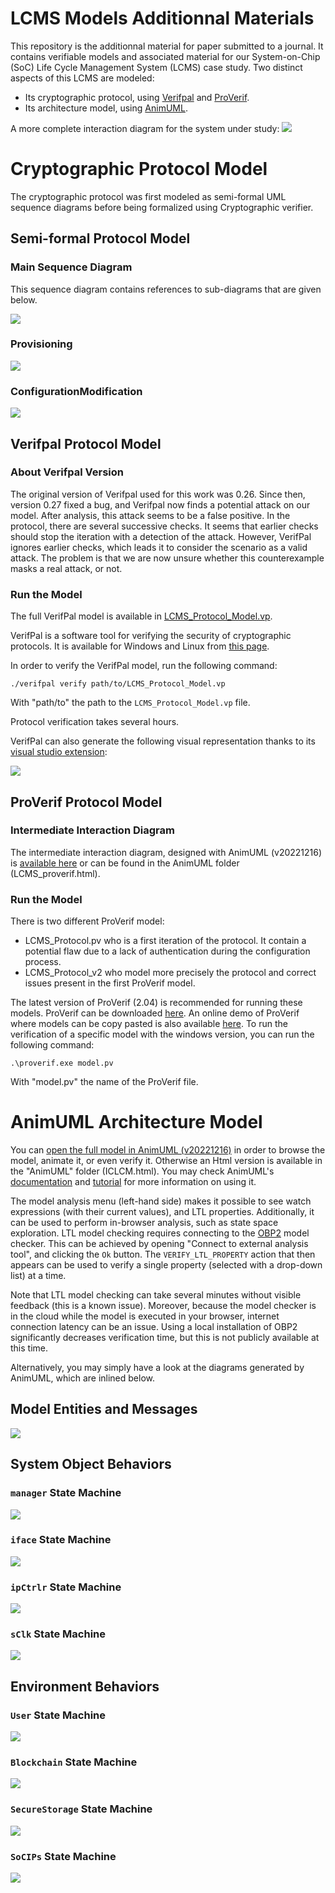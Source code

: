 # LCMS Models Additionnal Materials

This repository is the additionnal material for paper submitted to a journal.
It contains verifiable models and associated material for our System-on-Chip (SoC) Life Cycle Management System (LCMS) case study.
Two distinct aspects of this LCMS are modeled:
* Its cryptographic protocol, using [Verifpal](https://verifpal.com/) and [ProVerif](https://bblanche.gitlabpages.inria.fr/proverif/).
* Its architecture model, using [AnimUML](https://github.com/fjouault/AnimUML).

A more complete interaction diagram for the system under study:
![](/pUml/blackBox_pv.svg)

# Cryptographic Protocol Model

The cryptographic protocol was first modeled as semi-formal UML sequence diagrams before being formalized using Cryptographic verifier.

## Semi-formal Protocol Model

### Main Sequence Diagram

This sequence diagram contains references to sub-diagrams that are given below.

![](figures/Protocol/protocol.svg)

### Provisioning

![](figures/Protocol/provisioning.svg)

### ConfigurationModification

![](figures/Protocol/configuration.svg)


## Verifpal Protocol Model

### About Verifpal Version

The original version of Verifpal used for this work was 0.26. Since then, version 0.27 fixed a bug, and Verifpal now finds a potential attack on our model.
After analysis, this attack seems to be a false positive.
In the protocol, there are several successive checks. It seems that earlier checks should stop the iteration with a detection of the attack. However, VerifPal ignores earlier checks, which leads it to consider the scenario as a valid attack. 
The problem is that we are now unsure whether this counterexample masks a real attack, or not.

### Run the Model
The full VerifPal model is available in [LCMS_Protocol_Model.vp](LCMS_Protocol_Model.vp).

VerifPal is a software tool for verifying the security of cryptographic protocols.
It is available for Windows and Linux from [this page](https://verifpal.com/software/).

In order to verify the VerifPal model, run the following command:

```
./verifpal verify path/to/LCMS_Protocol_Model.vp
```
With "path/to" the path to the `LCMS_Protocol_Model.vp` file.

Protocol verification takes several hours.

VerifPal can also generate the following visual representation thanks to its [visual studio extension](https://marketplace.visualstudio.com/items?itemName=symbolicsoft.verifpal):

![](figures/Protocol/LCMS_protocolDiagram.png)

## ProVerif Protocol Model

### Intermediate Interaction Diagram

The intermediate interaction diagram, designed with AnimUML (v20221216) is [available here](https://animumlv20221216.kher.nl/AnimUML.html#{%22name%22:%22Imported_LCMS_proverif%22,%22objects%22:[{%22name%22:%22blockchain%22,%22class%22:%22Ledger%22,%22stateByName%22:{%22init%22:{%22type%22:%22Pseudostate%22,%22kind%22:%22initial%22},%22idle%22:{%22internalTransitions%22:{%22T1%22:{%22trigger%22:%22newBatch%22,%22effect%22:%22alice.batchInfoResp(true);%22},%22T2%22:{%22trigger%22:%22divideBatch%22,%22effect%22:%22alice.batchInfoResp(true);%22}}}},%22transitionByName%22:{%22init2idle_1%22:{}},%22operationByName%22:{%22newBatch%22:{%22parameters%22:[{%22name%22:%22batchRoot%22,%22type%22:%22Boolean%22}],%22private%22:false},%22getBatchInfo%22:{%22private%22:false},%22divideBatch%22:{%22parameters%22:[{%22name%22:%22newOwnershipProof%22,%22type%22:%22Boolean%22}],%22private%22:false}}},{%22name%22:%22manufacturer%22,%22class%22:%22Manufacturer%22,%22stateByName%22:{%22requestCheck%22:{%22kind%22:%22choice%22},%22init%22:{%22type%22:%22Pseudostate%22,%22kind%22:%22initial%22}},%22transitionByName%22:{%22init2provisioning_1%22:{},%22provisioning2deviceRegistration_1%22:{%22effect%22:%22soc.provisionChip()%22},%22deviceRegistration2waitRequest_1%22:{%22effect%22:%22blockchain.newBatch()%22},%22waitRequest2waitCertificateRequest_1%22:{%22trigger%22:%22requestOwnershipInfo%22,%22effect%22:%22alice.sendUidAndAccProof(true,true,true,true)%22},%22waitCertificateRequest2requestCheck_1%22:{%22trigger%22:%22sendNewBatch(salt,%20newBatchRoot,%20newBatchRootProof)%22},%22requestCheck2waitBcWrite_1%22:{%22guard%22:%22(salt%20&&%20newBatchRoot%20&&%20newBatchRootProof)%20==%20true%22,%22effect%22:%22blockchain.divideBatch()%22},%22waitBcWrite2done_1%22:{%22effect%22:%22alice.sendProof(true);%22},%22requestCheck2abort_1%22:{%22guard%22:%22else%22}},%22operationByName%22:{%22requestOwnershipInfo%22:{%22private%22:false},%22sendNewBatch%22:{%22parameters%22:[{%22name%22:%22salt%22,%22type%22:%22Boolean%22},{%22name%22:%22newBatchRoot%22,%22type%22:%22Boolean%22},{%22name%22:%22newBatchRootProof%22,%22type%22:%22Boolean%22}],%22private%22:false}}},{%22name%22:%22alice%22,%22class%22:%22Client%22,%22stateByName%22:{%22dataVerification%22:{%22kind%22:%22choice%22},%22checkOwner%22:{%22kind%22:%22choice%22},%22ownershipCertificateReception%22:{%22kind%22:%22choice%22},%22init%22:{%22type%22:%22Pseudostate%22,%22kind%22:%22initial%22}},%22transitionByName%22:{%22init2requestInfo_1%22:{},%22requestInfo2waitManInfo_1%22:{%22effect%22:%22manufacturer.requestOwnershipInfo();%22},%22waitManInfo2waitBatchInfoResp_1%22:{%22trigger%22:%22sendUidAndAccProof(arg0,%20arg1,%20arg2,%20arg3)%22,%22effect%22:%22batchRoot%20=%20arg0;%5CnproofUid0%20=%20arg1;%5CnpkSoc%20=%20arg2;%5CnpkMan%20=%20arg3;%22},%22waitBatchInfoResp2checkOwner_1%22:{%22trigger%22:%22batchInfoResp(OwnershipProof)%22},%22checkOwner2abort_1%22:{%22guard%22:%22else%22},%22checkOwner2waitSoCInfo_1%22:{%22guard%22:%22(pkMan%20&&%20OwnershipProof)%20==%20true%22,%22effect%22:%22soc.getScript();%22},%22waitSoCInfo2dataVerification_1%22:{%22trigger%22:%22scriptResp(signedUid)%22},%22dataVerification2abort_1%22:{%22guard%22:%22else%22},%22dataVerification2waitNotification_1%22:{%22guard%22:%22(signedUid%20&&%20batchRoot%20&&%20proofUid0%20&&%20pkSoc%20&&%20pkMan)%20==%20true%22,%22effect%22:%22manufacturer.sendNewBatch(true,true,true);%22},%22waitNotification2waitBcCertif_1%22:{%22trigger%22:%22sendProof(arg0)%22,%22effect%22:%22certificate%20=%20arg0;%22},%22waitBcCertif2ownershipCertificateReception_1%22:{%22trigger%22:%22batchInfoResp(newOwnershipProof)%22},%22ownershipCertificateReception2abort_1%22:{%22guard%22:%22else%22},%22ownershipCertificateReception2updateScriptToSoc_1%22:{%22guard%22:%22(newOwnershipProof%20&&%20certificate)%20==%20true%22,%22effect%22:%22soc.updateScript(true,%20true,%20true);%22},%22updateScriptToSoc2SoCConfigured_1%22:{%22effect%22:%22soc.configureSoc(true);%22}},%22operationByName%22:{%22batchInfoResp%22:{%22parameters%22:[{%22name%22:%22ownershipProof%22,%22type%22:%22Boolean%22}],%22private%22:false},%22scriptResp%22:{%22parameters%22:[{%22name%22:%22signUid%22,%22type%22:%22Boolean%22}],%22private%22:false},%22sendUidAndAccProof%22:{%22parameters%22:[{%22name%22:%22batchRoot%22,%22type%22:%22Boolean%22},{%22name%22:%22proofUid0%22,%22type%22:%22Boolean%22},{%22name%22:%22pkSoc%22,%22type%22:%22Boolean%22},{%22name%22:%22pkMan%22,%22type%22:%22Boolean%22}],%22private%22:false},%22sendProof%22:{%22parameters%22:[{%22name%22:%22certificate%22,%22type%22:%22Boolean%22}],%22private%22:false}}},{%22name%22:%22soc%22,%22class%22:%22IntegratedCircuit%22,%22stateByName%22:{%22ownershipCertificateReception%22:{%22kind%22:%22choice%22},%22configCheck%22:{%22kind%22:%22choice%22},%22init%22:{%22type%22:%22Pseudostate%22,%22kind%22:%22initial%22}},%22transitionByName%22:{%22init2waitingSecret_1%22:{},%22waitingSecret2waitingRequest_1%22:{%22trigger%22:%22provisionChip%22},%22waitingRequest2waitCertificate_1%22:{%22trigger%22:%22getScript%22,%22effect%22:%22alice.scriptResp(true)%22},%22waitCertificate2ownershipCertificateReception_1%22:{%22trigger%22:%22updateScript(newOwnershipProof,%20pkAlice,%20Hsalt)%22},%22ownershipCertificateReception2abort_1%22:{%22guard%22:%22else%22},%22ownershipCertificateReception2waitconfig_1%22:{%22guard%22:%22(newOwnershipProof%20&&%20pkAlice%20&&%20Hsalt)%20==%20true%22},%22waitconfig2configCheck_1%22:{%22trigger%22:%22configureSoc(signedConf)%22},%22configCheck2abort_1%22:{%22guard%22:%22else%22},%22configCheck2configured_1%22:{%22guard%22:%22signedConf%20==%20true%22}},%22operationByName%22:{%22provisionChip%22:{%22parameters%22:[{%22name%22:%22uid0%22,%22type%22:%22Boolean%22},{%22name%22:%22Hroot%22,%22type%22:%22Boolean%22}],%22private%22:false},%22getScript%22:{%22private%22:false},%22updateScript%22:{%22parameters%22:[{%22name%22:%22newOwnershipProof%22,%22type%22:%22Boolean%22},{%22name%22:%22pkAlice%22,%22type%22:%22Boolean%22},{%22name%22:%22Hsalt%22,%22type%22:%22Boolean%22}],%22private%22:false},%22configureSoc%22:{%22parameters%22:[{%22name%22:%22signedConf%22,%22type%22:%22Boolean%22}],%22private%22:false}}}],%22connectorByName%22:{%22C1%22:{%22ends%22:[%22manufacturer%22,%22alice%22],%22possibleMessages%22:{%22forward%22:[%22sendUidAndAccProof%22,%22sendProof%22],%22reverse%22:[%22requestOwnershipInfo%22,%22sendNewBatch%22]}},%22C2%22:{%22ends%22:[%22alice%22,%22soc%22],%22possibleMessages%22:{%22forward%22:[%22getScript%22,%22updateScript%22,%22configureSoc%22],%22reverse%22:[%22scriptResp%22]}},%22C3%22:{%22ends%22:[%22manufacturer%22,%22soc%22],%22possibleMessages%22:{%22forward%22:[%22provisionChip%22]}},%22C4%22:{%22ends%22:[%22alice%22,%22blockchain%22],%22possibleMessages%22:{%22reverse%22:[%22batchInfoResp%22]}},%22C5%22:{%22ends%22:[%22manufacturer%22,%22blockchain%22],%22possibleMessages%22:{%22forward%22:[%22newBatch%22,%22divideBatch%22]}}},%22interactions%22:{%22ConfigureBreakpoint%22:{%22title%22:null,%22lifelines%22:[%22alice%22,%22soc%22],%22events%22:[{%22arguments%22:[%22%2A%22],%22from%22:%22alice%22,%22to%22:%22soc%22,%22call%22:%22configureSoc%22,%22type%22:%22call%22},{%22type%22:%22accept%22,%22accept%22:0}]}},%22watchExpressions%22:{},%22LTLProperties%22:{},%22settings%22:{%22display%22:{%22hideLinks%22:false,%22hideClasses%22:false,%22hideOperations%22:false,%22hideMethods%22:false,%22showPorts%22:false,%22showEndNames%22:false,%22hideStateMachines%22:false,%22hideOuterSMBoxes%22:false,%22showExplicitSM%22:false,%22hideStates%22:false,%22showPseudostateInvariants%22:false,%22hideSets%22:false,%22showTransitions%22:false},%22semantics%22:{%22fireInitialTransitions%22:true,%22autoFireAfterChoice%22:true,%22autoReceiveDisabled%22:false,%22considerGuardsTrue%22:false,%22checkEvents%22:true,%22keepOneMessagePerTrigger%22:true,%22enableEventPools%22:true,%22matchFirst%22:true,%22symbolicValues%22:false,%22reactiveSystem%22:true},%22interface%22:{%22hideEmptyHistory%22:false,%22disableInteractionSelection%22:false,%22disableModelSelection%22:false,%22disableObjectSelection%22:false,%22disableDoc%22:false,%22disableSettings%22:false,%22disableHistorySettings%22:false,%22disableReset%22:false,%22disableSwitchDiagram%22:false,%22onlyInteraction%22:false,%22hideInteraction%22:false,%22disableExports%22:false,%22hideHistory%22:false,%22disableEdit%22:false,%22historyType%22:%22TCSVG%20sequence%22},%22tools%22:{}}}) or can be found in the AnimUML folder (LCMS_proverif.html).

### Run the Model

There is two different ProVerif model:
* LCMS_Protocol.pv who is a first iteration of the protocol. It contain a potential flaw due to a lack of authentication during the configuration process.
* LCMS_Protocol_v2 who model more precisely the protocol and correct issues present in the first ProVerif model.

The latest version of ProVerif (2.04) is recommended for running these models.
ProVerif can be downloaded [here](https://bblanche.gitlabpages.inria.fr/proverif/). An online demo of ProVerif where models can be copy pasted is also available [here](http://proverif20.paris.inria.fr/index.php).
 To run the verification of a specific model with the windows version, you can run the following command: 
```
.\proverif.exe model.pv
```

With "model.pv" the name of the ProVerif file.

# AnimUML Architecture Model

You can [open the full model in AnimUML (v20221216)](https://animumlv20221216.kher.nl/AnimUML.html#{%22name%22:%22Imported_ICLCM%22,%22objects%22:[{%22name%22:%22Blockchain%22,%22isActor%22:true,%22stateByName%22:{%22smartContract%22:{%22internalTransitions%22:{%22T1%22:{%22trigger%22:%22getBatchInfo()%22,%22effect%22:%22User.batchInfoResp();%22},%22T2%22:{%22trigger%22:%22divideBatch()%22,%22effect%22:%22User.divideResp();%22}}},%22init%22:{%22type%22:%22Pseudostate%22,%22kind%22:%22initial%22}},%22transitionByName%22:{%22init2smartContract_1%22:{%22source%22:%22init%22,%22target%22:%22smartContract%22}},%22operationByName%22:{%22getBatchInfo%22:{},%22divideBatch%22:{}}},{%22name%22:%22User%22,%22isActor%22:true,%22stateByName%22:{%22Actions%22:{%22internalTransitions%22:{%22T1%22:{%22guard%22:%22EP_IS_EMPTY(User)%20&&%20EP_IS_EMPTY(SecureStorage)%20&&%20EP_IS_EMPTY(SoCIPs)%22,%22effect%22:%22iface.setLcmOn();%22},%22T2%22:{%22guard%22:%22EP_IS_EMPTY(User)%20&&%20EP_IS_EMPTY(SecureStorage)%20&&%20EP_IS_EMPTY(SoCIPs)%22,%22effect%22:%22iface.setLcmOff();%22},%22T3%22:{%22guard%22:%22EP_IS_EMPTY(User)%20&&%20EP_IS_EMPTY(SecureStorage)%20&&%20EP_IS_EMPTY(SoCIPs)%22,%22effect%22:%22iface.powerOn();%22},%22T4%22:{%22guard%22:%22EP_IS_EMPTY(User)%20&&%20EP_IS_EMPTY(SecureStorage)%20&&%20EP_IS_EMPTY(SoCIPs)%22,%22effect%22:%22iface.powerOff();%22},%22T5%22:{%22guard%22:%22EP_IS_EMPTY(User)%20&&%20EP_IS_EMPTY(SecureStorage)%20&&%20EP_IS_EMPTY(SoCIPs)%22,%22effect%22:%22iface.updateScript(true);%22},%22T6%22:{%22guard%22:%22EP_IS_EMPTY(User)%20&&%20EP_IS_EMPTY(SecureStorage)%20&&%20EP_IS_EMPTY(SoCIPs)%22,%22effect%22:%22iface.updateScript(false);%22},%22T7%22:{%22guard%22:%22EP_IS_EMPTY(User)%20&&%20EP_IS_EMPTY(SecureStorage)%20&&%20EP_IS_EMPTY(SoCIPs)%22,%22effect%22:%22iface.getScript();%22},%22T8%22:{%22trigger%22:%22scriptResp()%22},%22T9%22:{%22guard%22:%22EP_IS_EMPTY(Blockchain)%20&&%20EP_IS_EMPTY(User)%20&&%20EP_IS_EMPTY(SecureStorage)%20&&%20EP_IS_EMPTY(SoCIPs)%22,%22effect%22:%22Blockchain.getBatchInfo();%22},%22T10%22:{%22guard%22:%22EP_IS_EMPTY(Blockchain)%20&&%20EP_IS_EMPTY(User)%20&&%20EP_IS_EMPTY(SecureStorage)%20&&%20EP_IS_EMPTY(SoCIPs)%22,%22effect%22:%22Blockchain.divideBatch();%22},%22T11%22:{%22trigger%22:%22batchInfoResp()%22},%22T12%22:{%22trigger%22:%22divideResp()%22}}},%22init%22:{%22type%22:%22Pseudostate%22,%22kind%22:%22initial%22}},%22transitionByName%22:{%22init2Actions_1%22:{%22source%22:%22init%22,%22target%22:%22Actions%22}},%22operationByName%22:{%22scriptResp%22:{},%22divideResp%22:{},%22batchInfoResp%22:{}}},{%22name%22:%22iface%22,%22class%22:%22ChipInterface%22,%22stateByName%22:{%22icInterface%22:{%22stateByName%22:{%22choiceUpdate%22:{%22kind%22:%22choice%22},%22pOnLcmOn%22:{%22internalTransitions%22:{%22T1%22:{%22trigger%22:%22setLcmOn()%22},%22T2%22:{%22trigger%22:%22setLcmOff()%22},%22T3%22:{%22trigger%22:%22powerOn()%22}}},%22pOnLcmOff%22:{%22internalTransitions%22:{%22T1%22:{%22trigger%22:%22updateScript(_)%22},%22T2%22:{%22trigger%22:%22getScript()%22},%22T3%22:{%22trigger%22:%22setLcmOn()%22},%22T4%22:{%22trigger%22:%22setLcmOff()%22},%22T5%22:{%22trigger%22:%22powerOn()%22}}},%22pOffLcmOff%22:{%22internalTransitions%22:{%22T1%22:{%22trigger%22:%22updateScript(_)%22},%22T2%22:{%22trigger%22:%22getScript()%22},%22T3%22:{%22trigger%22:%22powerOff()%22},%22T4%22:{%22trigger%22:%22setLcmOff()%22}}},%22pOffLcmOn%22:{%22internalTransitions%22:{%22T1%22:{%22trigger%22:%22updateScript(_)%22},%22T2%22:{%22trigger%22:%22getScript()%22},%22T3%22:{%22trigger%22:%22powerOff()%22},%22T4%22:{%22trigger%22:%22setLcmOn()%22}}},%22init%22:{%22type%22:%22Pseudostate%22,%22kind%22:%22initial%22}},%22transitionByName%22:{%22init2pOffLcmOff_1%22:{%22source%22:%22init%22,%22target%22:%22pOffLcmOff%22},%22pOffLcmOff2pOnLcmOff_1%22:{%22source%22:%22pOffLcmOff%22,%22target%22:%22pOnLcmOff%22,%22trigger%22:%22powerOn()%22,%22effect%22:%22manager.powerOn(false);%22},%22pOnLcmOff2pOffLcmOff_1%22:{%22source%22:%22pOnLcmOff%22,%22target%22:%22pOffLcmOff%22,%22trigger%22:%22powerOff()%22,%22effect%22:%22manager.powerOff();%22},%22pOffLcmOff2pOffLcmOn_1%22:{%22source%22:%22pOffLcmOff%22,%22target%22:%22pOffLcmOn%22,%22trigger%22:%22setLcmOn()%22},%22pOffLcmOn2pOffLcmOff_1%22:{%22source%22:%22pOffLcmOn%22,%22target%22:%22pOffLcmOff%22,%22trigger%22:%22setLcmOff()%22},%22pOffLcmOn2pOnLcmOn_1%22:{%22source%22:%22pOffLcmOn%22,%22target%22:%22pOnLcmOn%22,%22trigger%22:%22powerOn()%22,%22effect%22:%22manager.powerOn(true);%22},%22pOnLcmOn2pOffLcmOn_1%22:{%22source%22:%22pOnLcmOn%22,%22target%22:%22pOffLcmOn%22,%22trigger%22:%22powerOff()%22,%22effect%22:%22manager.powerOff();%22},%22pOnLcmOn2waitingScriptResp_1%22:{%22source%22:%22pOnLcmOn%22,%22target%22:%22waitingScriptResp%22,%22trigger%22:%22getScript()%22,%22effect%22:%22manager.getScript();%22},%22waitingScriptResp2pOnLcmOn_1%22:{%22source%22:%22waitingScriptResp%22,%22target%22:%22pOnLcmOn%22,%22trigger%22:%22scriptResp()%22,%22effect%22:%22User.scriptResp();%22},%22pOnLcmOn2choiceUpdate_1%22:{%22source%22:%22pOnLcmOn%22,%22target%22:%22choiceUpdate%22,%22trigger%22:%22updateScript(success)%22},%22choiceUpdate2waitingScriptUpdate_1%22:{%22source%22:%22choiceUpdate%22,%22target%22:%22waitingScriptUpdate%22,%22guard%22:%22success%20==%20true%22,%22effect%22:%22manager.updateScript(true);%22},%22choiceUpdate2waitingScriptUpdate_2%22:{%22source%22:%22choiceUpdate%22,%22target%22:%22waitingScriptUpdate%22,%22guard%22:%22else%22,%22effect%22:%22manager.updateScript(false);%22},%22waitingScriptUpdate2pOnLcmOn_1%22:{%22source%22:%22waitingScriptUpdate%22,%22target%22:%22pOnLcmOn%22,%22trigger%22:%22scriptResp()%22,%22effect%22:%22User.scriptResp();%22}}},%22init%22:{%22type%22:%22Pseudostate%22,%22kind%22:%22initial%22}},%22transitionByName%22:{%22init2icInterface_1%22:{%22source%22:%22init%22,%22target%22:%22icInterface%22}},%22operationByName%22:{%22powerOn%22:{},%22powerOff%22:{},%22setLcmOn%22:{},%22setLcmOff%22:{},%22getScript%22:{},%22scriptResp%22:{},%22updateScript%22:{%22parameters%22:[{%22name%22:%22isValid%22,%22type%22:%22Boolean%22}]}}},{%22name%22:%22manager%22,%22class%22:%22ChipLifeCycleManager%22,%22stateByName%22:{%22bootChoice%22:{%22kind%22:%22choice%22},%22normalMode%22:{%22stateByName%22:{%22init%22:{%22type%22:%22Pseudostate%22,%22kind%22:%22initial%22}},%22transitionByName%22:{%22init2nmWaiting_1%22:{%22source%22:%22init%22,%22target%22:%22nmWaiting%22,%22effect%22:%22ipCtrlr.powerOn();%22},%22nmWaiting2nmWorking_1%22:{%22source%22:%22nmWaiting%22,%22target%22:%22nmWorking%22,%22trigger%22:%22ipConfigured()%22},%22nmWorking2waitingScript_1%22:{%22source%22:%22nmWorking%22,%22target%22:%22waitingScript%22,%22trigger%22:%22wakeUp()%22,%22effect%22:%22SecureStorage.getScript();%22},%22waitingScript2updatingConfig_1%22:{%22source%22:%22waitingScript%22,%22target%22:%22updatingConfig%22,%22trigger%22:%22scriptResp()%22,%22effect%22:%22SecureStorage.setConfig();%22},%22updatingConfig2waitingConfigration_1%22:{%22source%22:%22updatingConfig%22,%22target%22:%22waitingConfigration%22,%22trigger%22:%22writeAck()%22,%22effect%22:%22ipCtrlr.updateConfig();%22},%22waitingConfigration2nmWorking_1%22:{%22source%22:%22waitingConfigration%22,%22target%22:%22nmWorking%22,%22trigger%22:%22ipConfigured()%22,%22effect%22:%22sClk.stopAlarm();%5CnIT%20=%20false;%22}}},%22clcmMode%22:{%22stateByName%22:{%22choice1%22:{%22kind%22:%22choice%22},%22executingScript%22:{%22internalTransitions%22:{%22T1%22:{%22guard%22:%22IT%20!=%20true%22,%22effect%22:%22sClk.setAlarm();%5CnIT%20=%20true;%22}}},%22init%22:{%22type%22:%22Pseudostate%22,%22kind%22:%22initial%22}},%22transitionByName%22:{%22init2clcmWaiting_1%22:{%22source%22:%22init%22,%22target%22:%22clcmWaiting%22,%22effect%22:%22valid%20=%20false;%22},%22clcmWaiting2clcmWaitingScript2_1%22:{%22source%22:%22clcmWaiting%22,%22target%22:%22clcmWaitingScript2%22,%22trigger%22:%22getScript()%22,%22effect%22:%22SecureStorage.getScript();%22},%22clcmWaitingScript22clcmWaiting_1%22:{%22source%22:%22clcmWaitingScript2%22,%22target%22:%22clcmWaiting%22,%22trigger%22:%22scriptResp()%22,%22effect%22:%22iface.scriptResp();%22},%22clcmWaiting2clcmWaitingScript_1%22:{%22source%22:%22clcmWaiting%22,%22target%22:%22clcmWaitingScript%22,%22trigger%22:%22updateScript(_valid)%22,%22effect%22:%22SecureStorage.getScript();%5Cnvalid=_valid;%22},%22clcmWaitingScript2choice1_1%22:{%22source%22:%22clcmWaitingScript%22,%22target%22:%22choice1%22,%22trigger%22:%22scriptResp()%22},%22choice12clcmWaiting_1%22:{%22source%22:%22choice1%22,%22target%22:%22clcmWaiting%22,%22guard%22:%22else%22,%22effect%22:%22scriptResp();%22},%22choice12executingScript_1%22:{%22source%22:%22choice1%22,%22target%22:%22executingScript%22,%22guard%22:%22valid%20==%20true%22,%22effect%22:%22SecureStorage.setScript(true);%5Cnvalid=false;%22},%22executingScript2waitingConfigWrite_1%22:{%22source%22:%22executingScript%22,%22target%22:%22waitingConfigWrite%22,%22trigger%22:%22writeAck()%22,%22effect%22:%22iface.scriptResp();%5CnSecureStorage.setConfig();%22},%22waitingConfigWrite2clcmWaiting_1%22:{%22source%22:%22waitingConfigWrite%22,%22target%22:%22clcmWaiting%22,%22trigger%22:%22writeAck()%22}}},%22init%22:{%22type%22:%22Pseudostate%22,%22kind%22:%22initial%22}},%22transitionByName%22:{%22init2lcmsWaitingPowerOn_1%22:{%22source%22:%22init%22,%22target%22:%22lcmsWaitingPowerOn%22},%22lcmsWaitingPowerOn2bootChoice_1%22:{%22source%22:%22lcmsWaitingPowerOn%22,%22target%22:%22bootChoice%22,%22trigger%22:%22powerOn(lcmPin)%22},%22bootChoice2clcmMode_1%22:{%22source%22:%22bootChoice%22,%22target%22:%22clcmMode%22,%22guard%22:%22lcmPin%20==%20true%22},%22bootChoice2normalMode_1%22:{%22source%22:%22bootChoice%22,%22target%22:%22normalMode%22,%22guard%22:%22else%22},%22normalMode2lcmsWaitingPowerOn_1%22:{%22source%22:%22normalMode%22,%22target%22:%22lcmsWaitingPowerOn%22,%22trigger%22:%22powerOff()%22,%22effect%22:%22ipCtrlr.powerOff();%22},%22clcmMode2lcmsWaitingPowerOn_1%22:{%22source%22:%22clcmMode%22,%22target%22:%22lcmsWaitingPowerOn%22,%22trigger%22:%22powerOff()%22}},%22operationByName%22:{%22powerOn%22:{%22parameters%22:[{%22name%22:%22lcmPin%22,%22type%22:%22Boolean%22}]},%22powerOff%22:{},%22updateScript%22:{%22parameters%22:[{%22name%22:%22isValid%22,%22type%22:%22Boolean%22}]},%22wakeUp%22:{},%22ipConfigured%22:{},%22getScript%22:{},%22scriptResp%22:{},%22writeAck%22:{}}},{%22name%22:%22ipCtrlr%22,%22class%22:%22IPActivationController%22,%22stateByName%22:{%22powerOn%22:{%22stateByName%22:{%22init%22:{%22type%22:%22Pseudostate%22,%22kind%22:%22initial%22}},%22transitionByName%22:{%22init2settingConfig_1%22:{%22source%22:%22init%22,%22target%22:%22settingConfig%22,%22effect%22:%22SecureStorage.getConfig();%22},%22settingConfig2waitingUpdate_1%22:{%22source%22:%22settingConfig%22,%22target%22:%22waitingUpdate%22,%22trigger%22:%22configResp()%22,%22effect%22:%22SoCIPs.setIPs();%5Cnmanager.ipConfigured();%22},%22waitingUpdate2settingConfig_1%22:{%22source%22:%22waitingUpdate%22,%22target%22:%22settingConfig%22,%22trigger%22:%22updateConfig()%22,%22effect%22:%22SecureStorage.getConfig();%22}}},%22init%22:{%22type%22:%22Pseudostate%22,%22kind%22:%22initial%22}},%22transitionByName%22:{%22init2powerOff_1%22:{%22source%22:%22init%22,%22target%22:%22powerOff%22},%22powerOff2powerOn_1%22:{%22source%22:%22powerOff%22,%22target%22:%22powerOn%22,%22trigger%22:%22powerOn()%22},%22powerOn2powerOff_1%22:{%22source%22:%22powerOn%22,%22target%22:%22powerOff%22,%22trigger%22:%22powerOff()%22}},%22operationByName%22:{%22powerOn%22:{},%22powerOff%22:{},%22updateConfig%22:{},%22configResp%22:{},%22IPsAreSet%22:{}}},{%22name%22:%22SecureStorage%22,%22isActor%22:true,%22stateByName%22:{%22memAccess%22:{%22internalTransitions%22:{%22T1%22:{%22trigger%22:%22getScript()%22,%22effect%22:%22manager.scriptResp();%22},%22T2%22:{%22trigger%22:%22getConfig()%22,%22effect%22:%22ipCtrlr.configResp();%22},%22T3%22:{%22trigger%22:%22setScript(none)%22,%22effect%22:%22manager.writeAck();%22},%22T4%22:{%22trigger%22:%22setConfig()%22,%22effect%22:%22manager.writeAck();%22}}},%22init%22:{%22type%22:%22Pseudostate%22,%22kind%22:%22initial%22}},%22transitionByName%22:{%22init2memAccess_1%22:{%22source%22:%22init%22,%22target%22:%22memAccess%22}},%22operationByName%22:{%22getScript%22:{},%22scriptResp%22:{},%22setScript%22:{%22parameters%22:[{%22name%22:%22isValid%22,%22type%22:%22Boolean%22}]},%22getConfig%22:{},%22setConfig%22:{}}},{%22name%22:%22sClk%22,%22class%22:%22SecureTimingSystem%22,%22stateByName%22:{%22init%22:{%22type%22:%22Pseudostate%22,%22kind%22:%22initial%22}},%22transitionByName%22:{%22init2stsWaiting_1%22:{%22source%22:%22init%22,%22target%22:%22stsWaiting%22},%22stsWaiting2stsCounting_1%22:{%22source%22:%22stsWaiting%22,%22target%22:%22stsCounting%22,%22trigger%22:%22setAlarm()%22},%22stsCounting2stsWakeUp_1%22:{%22source%22:%22stsCounting%22,%22target%22:%22stsWakeUp%22,%22trigger%22:%22after(10day)%22,%22effect%22:%22manager.wakeUp();%22},%22stsWakeUp2stsWaiting_1%22:{%22source%22:%22stsWakeUp%22,%22target%22:%22stsWaiting%22,%22trigger%22:%22stopAlarm()%22}},%22operationByName%22:{%22setAlarm%22:{},%22stopAlarm%22:{}}},{%22name%22:%22SoCIPs%22,%22isActor%22:true,%22stateByName%22:{%22waitingConfig%22:{%22internalTransitions%22:{%22T1%22:{%22trigger%22:%22setIPs()%22}}},%22init%22:{%22type%22:%22Pseudostate%22,%22kind%22:%22initial%22}},%22transitionByName%22:{%22init2waitingConfig_1%22:{%22source%22:%22init%22,%22target%22:%22waitingConfig%22}},%22operationByName%22:{%22setIPs%22:{}}}],%22connectorByName%22:{%22users2ledger%22:{%22ends%22:[%22User%22,%22Blockchain%22],%22endNames%22:[%22user%22,%22ledger%22],%22possibleMessages%22:{%22forward%22:[%22getBatchInfo%22,%22divideBatch%22],%22reverse%22:[%22batchInfoResp%22,%22divideResp%22]}},%22users2ci%22:{%22ends%22:[%22User%22,%22iface%22],%22endNames%22:[%22user%22,%22ci%22],%22possibleMessages%22:{%22forward%22:[%22updateScript%22,%22getScript%22,%22powerOn%22,%22powerOff%22,%22setLcmOn%22,%22setLcmOff%22],%22reverse%22:[%22scriptResp%22]}},%22ci2clcm%22:{%22ends%22:[%22iface%22,%22manager%22],%22endNames%22:[%22ci%22,%22clcm%22],%22possibleMessages%22:{%22forward%22:[%22updateScript%22,%22getScript%22,%22powerOn%22,%22powerOff%22],%22reverse%22:[%22scriptResp%22]}},%22clcm2sstr%22:{%22ends%22:[%22manager%22,%22SecureStorage%22],%22endNames%22:[%22sstr%22,%22clcm%22],%22possibleMessages%22:{%22forward%22:[%22getScript%22,%22setScript%22,%22setConfig%22],%22reverse%22:[%22scriptResp%22,%22writeAck%22]}},%22sts2clcm%22:{%22ends%22:[%22sClk%22,%22manager%22],%22endNames%22:[%22sts%22,%22clcm%22],%22possibleMessages%22:{%22forward%22:[%22wakeUp%22],%22reverse%22:[%22setAlarm%22,%22stopAlarm%22]}},%22ipac2sstr%22:{%22ends%22:[%22ipCtrlr%22,%22SecureStorage%22],%22endNames%22:[%22ipac%22,%22sstr%22],%22possibleMessages%22:{%22forward%22:[%22getConfig%22],%22reverse%22:[%22configResp%22]}},%22clcm2ipac%22:{%22ends%22:[%22manager%22,%22ipCtrlr%22],%22endNames%22:[%22clcm%22,%22ipac%22],%22possibleMessages%22:{%22forward%22:[%22updateConfig%22,%22powerOn%22,%22powerOff%22],%22reverse%22:[%22ipConfigured%22]}},%22ipac2socip%22:{%22ends%22:[%22ipCtrlr%22,%22SoCIPs%22],%22endNames%22:[%22ipac%22,%22socip%22],%22possibleMessages%22:{%22forward%22:[%22setIPs%22]}}},%22watchExpressions%22:{%22ifaceHasPowerOff%22:%22EP_CONTAINS(iface,%20powerOff)%22,%22clcmOff%22:%22IS_IN_STATE(manager,manager.lcmsWaitingPowerOn)%22,%22ipacOff%22:%22IS_IN_STATE(ipCtrlr,ipCtrlr.powerOff)%22,%22chipIsShutdown%22:%22IS_IN_STATE(manager,manager.lcmsWaitingPowerOn)%20&&%20IS_IN_STATE(ipCtrlr,ipCtrlr.powerOff)%22,%22ifaceHasScriptMessage%22:%22EP_CONTAINS(iface,%20updateScript)%20||%20EP_CONTAINS(iface,%20getScript)%22,%22userHasScriptResp%22:%22EP_CONTAINS(User,%20scriptResp)%22,%22ifaceIsInStatePOnLcmOn%22:%22IS_IN_STATE(iface,%20iface.icInterface.pOnLcmOn)%22,%22sstrHasSetScript%22:%22EP_CONTAINS(SecureStorage,%20setScript)%22,%22sstrHasSetConfig%22:%22EP_CONTAINS(SecureStorage,%20setConfig)%22,%22memoryWrite%22:%22EP_CONTAINS(SecureStorage,%20setScript)%20||%20EP_CONTAINS(SecureStorage,%20setConfig)%22,%22managerHasValidUpdate%22:%22IS_IN_STATE(manager,manager.clcmMode.executingScript)%22,%22IPsHasSetIP%22:%22EP_CONTAINS(SoCIPs,%20setIPs)%22},%22LTLProperties%22:{%22sanityCheck1%22:%22[](ifaceHasPowerOff%20-%3E%20%3C%3EchipIsShutdown)%22,%22liveness1_P4%22:%22[]([]ifaceIsInStatePOnLcmOn%20-%3E%20[](ifaceHasScriptMessage%20-%3E%20%3C%3E(userHasScriptResp%20||%20ifaceHasPowerOff)))%22,%22notDeadlock%22:%22[]%20!|deadlock|%22,%22liveness_P5%22:%22[](managerHasValidUpdate%20-%3E%20%3C%3E(memoryWrite%20||%20ifaceHasPowerOff))%22,%22safety1_P5%22:%22!memoryWrite%20W%20managerHasValidUpdate%22,%22safety2_P6%22:%22[](%3C%3EIPsHasSetIP%20-%3E%20(sstrHasSetScript%20-%3E%20(!IPsHasSetIP%20U%20(sstrHasSetConfig%20&&%20!IPsHasSetIP)))%20U%20IPsHasSetIP)%22},%22settings%22:{%22display%22:{%22hideLinks%22:false,%22hideClasses%22:false,%22hideOperations%22:false,%22hideMethods%22:false,%22showPorts%22:false,%22showEndNames%22:false,%22hideStateMachines%22:false,%22hideOuterSMBoxes%22:false,%22showExplicitSM%22:false,%22hideStates%22:false,%22showPseudostateInvariants%22:false,%22hideSets%22:false,%22showTransitions%22:false},%22semantics%22:{%22fireInitialTransitions%22:true,%22autoFireAfterChoice%22:true,%22autoReceiveDisabled%22:false,%22considerGuardsTrue%22:false,%22checkEvents%22:true,%22keepOneMessagePerTrigger%22:true,%22enableEventPools%22:true,%22matchFirst%22:true,%22symbolicValues%22:false,%22reactiveSystem%22:true},%22interface%22:{%22hideEmptyHistory%22:false,%22disableInteractionSelection%22:false,%22disableModelSelection%22:false,%22disableObjectSelection%22:false,%22disableDoc%22:false,%22disableSettings%22:false,%22disableHistorySettings%22:false,%22disableReset%22:false,%22disableSwitchDiagram%22:false,%22onlyInteraction%22:false,%22hideInteraction%22:false,%22disableExports%22:false,%22hideHistory%22:false,%22disableEdit%22:false,%22historyType%22:%22TCSVG%20sequence%22},%22tools%22:{}}})
in order to browse the model, animate it, or even verify it.
Otherwise an Html version is available in the "AnimUML" folder (ICLCM.html).
You may check AnimUML's [documentation](https://animumlv20221216.kher.nl/doc/doc.html) and [tutorial](https://animumlv20221216.kher.nl/doc/tutorial.html) for more information on using it.

The model analysis menu (left-hand side) makes it possible to see watch expressions (with their current values), and LTL properties.
Additionally, it can be used to perform in-browser analysis, such as state space exploration.
LTL model checking requires connecting to the [OBP2](http://www.obpcdl.org/) model checker.
This can be achieved by opening "Connect to external analysis tool", and clicking the `Ok` button.
The `VERIFY_LTL_PROPERTY` action that then appears can be used to verify a single property (selected with a drop-down list) at a time.

Note that LTL model checking can take several minutes without visible feedback (this is a known issue).
Moreover, because the model checker is in the cloud while the model is executed in your browser, internet connection latency can be an issue.
Using a local installation of OBP2 significantly decreases verification time, but this is not publicly available at this time.

Alternatively, you may simply have a look at the diagrams generated by AnimUML, which are inlined below.

## Model Entities and Messages
![](figures/UML/IC_LCM-context.svg)

## System Object Behaviors

### `manager` State Machine

![](figures/UML/IC_LCM-manager-SM.svg)

### `iface` State Machine

![](figures/UML/IC_LCM-iface-SM.svg)

### `ipCtrlr` State Machine

![](figures/UML/IC_LCM-ipCtrlr-SM.svg)

### `sClk` State Machine

![](figures/UML/IC_LCM-sClk-SM.svg)

## Environment Behaviors

### `User` State Machine

![](figures/UML/IC_LCM-User-SM.svg)

### `Blockchain` State Machine

![](figures/UML/IC_LCM-Blockchain-SM.svg)

### `SecureStorage` State Machine

![](figures/UML/IC_LCM-SecureStorage-SM.svg)

### `SoCIPs` State Machine

![](figures/UML/IC_LCM-SoCIPs-SM.svg)
